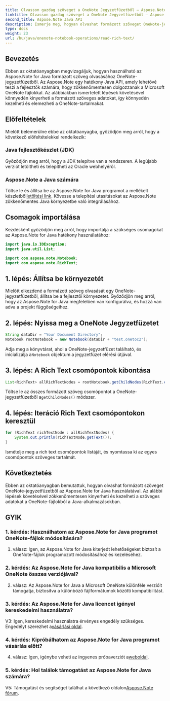 ```yaml
---
title: Olvasson gazdag szöveget a OneNote Jegyzetfüzetből – Aspose.Note
linktitle: Olvasson gazdag szöveget a OneNote Jegyzetfüzetből – Aspose.Note
second_title: Aspose.Note Java API
description: Ismerje meg, hogyan olvashat formázott szöveget OneNote-jegyzetfüzetekből az Aspose.Note for Java segítségével. Bővítse Java-alkalmazásait a zökkenőmentes OneNote-integrációval.
type: docs
weight: 23
url: /hu/java/onenote-notebook-operations/read-rich-text/
---
```

## Bevezetés

Ebben az oktatóanyagban megvizsgáljuk, hogyan használható az Aspose.Note for Java formázott szöveg olvasásához OneNote-jegyzetfüzetből. Az Aspose.Note egy hatékony Java API, amely lehetővé teszi a fejlesztők számára, hogy zökkenőmentesen dolgozzanak a Microsoft OneNote fájlokkal. Az alábbiakban ismertetett lépések követésével könnyedén kinyerheti a formázott szöveges adatokat, így könnyedén kezelheti és elemezheti a OneNote-tartalmakat.

## Előfeltételek

Mielőtt belemerülne ebbe az oktatóanyagba, győződjön meg arról, hogy a következő előfeltételekkel rendelkezik:

### Java fejlesztőkészlet (JDK)

Győződjön meg arról, hogy a JDK telepítve van a rendszeren. A legújabb verziót letöltheti és telepítheti az Oracle webhelyéről.

### Aspose.Note a Java számára

 Töltse le és állítsa be az Aspose.Note for Java programot a mellékelt készletből[letöltési link](https://releases.aspose.com/note/java/). Kövesse a telepítési utasításokat az Aspose.Note zökkenőmentes Java környezetbe való integrálásához.

## Csomagok importálása

Kezdésként győződjön meg arról, hogy importálja a szükséges csomagokat az Aspose.Note for Java hatékony használatához:

```java
import java.io.IOException;
import java.util.List;

import com.aspose.note.Notebook;
import com.aspose.note.RichText;
```

## 1. lépés: Állítsa be környezetét

Mielőtt elkezdené a formázott szöveg olvasását egy OneNote-jegyzetfüzetből, állítsa be a fejlesztői környezetet. Győződjön meg arról, hogy az Aspose.Note for Java megfelelően van konfigurálva, és hozzá van adva a projekt függőségeihez.

## 2. lépés: Nyissa meg a OneNote Jegyzetfüzetet

```java
String dataDir = "Your Document Directory";
Notebook rootNotebook = new Notebook(dataDir + "test.onetoc2");
```

 Adja meg a könyvtárat, ahol a OneNote-jegyzetfüzet található, és inicializálja a`Notebook` objektum a jegyzetfüzet elérési útjával.

## 3. lépés: A Rich Text csomópontok kibontása

```java
List<RichText> allRichTextNodes = rootNotebook.getChildNodes(RichText.class);
```

 Töltse le az összes formázott szöveg csomópontot a OneNote-jegyzetfüzetből a`getChildNodes()` módszer.

## 4. lépés: Iteráció Rich Text csomópontokon keresztül

```java
for (RichText richTextNode : allRichTextNodes) {
    System.out.println(richTextNode.getText());
}
```

Ismételje meg a rich text csomópontok listáját, és nyomtassa ki az egyes csomópontok szöveges tartalmát.

## Következtetés

Ebben az oktatóanyagban bemutattuk, hogyan olvashat formázott szöveget OneNote-jegyzetfüzetből az Aspose.Note for Java használatával. Az alábbi lépések követésével zökkenőmentesen kinyerheti és kezelheti a szöveges adatokat a OneNote-fájlokból a Java-alkalmazásokban.

## GYIK

### 1. kérdés: Használhatom az Aspose.Note for Java programot OneNote-fájlok módosítására?

1. válasz: Igen, az Aspose.Note for Java kiterjedt lehetőségeket biztosít a OneNote-fájlok programozott módosításához és kezeléséhez.

### 2. kérdés: Az Aspose.Note for Java kompatibilis a Microsoft OneNote összes verziójával?

2. válasz: Az Aspose.Note for Java a Microsoft OneNote különféle verzióit támogatja, biztosítva a különböző fájlformátumok közötti kompatibilitást.

### 3. kérdés: Az Aspose.Note for Java licencet igényel kereskedelmi használatra?

 V3: Igen, kereskedelmi használatra érvényes engedély szükséges. Engedélyt szerezhet a[vásárlási oldal](https://purchase.aspose.com/buy).

### 4. kérdés: Kipróbálhatom az Aspose.Note for Java programot vásárlás előtt?

 4. válasz: Igen, igénybe veheti az ingyenes próbaverziót a[weboldal](https://releases.aspose.com/).

### 5. kérdés: Hol találok támogatást az Aspose.Note for Java számára?

 V5: Támogatást és segítséget találhat a következő oldalon[Aspose.Note fórum](https://forum.aspose.com/c/note/28).